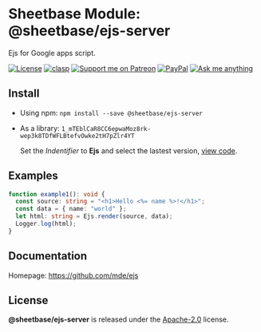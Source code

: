 # Sheetbase Module: @sheetbase/ejs-server

Ejs for Google apps script.

<!-- <content> -->

[![License][license_badge]][license_url] [![clasp][clasp_badge]][clasp_url] [![Support me on Patreon][patreon_badge]][patreon_url] [![PayPal][paypal_donate_badge]][paypal_donate_url] [![Ask me anything][ask_me_badge]][ask_me_url]

<!-- </content> -->

## Install

- Using npm: `npm install --save @sheetbase/ejs-server`

- As a library: `1_mTEblCaR8CC6epwaMoz8rk-wep3k8TDfWFLBtefvOwke2tH7pZlr4YT`

  Set the _Indentifier_ to **Ejs** and select the lastest version, [view code](https://script.google.com/d/1_mTEblCaR8CC6epwaMoz8rk-wep3k8TDfWFLBtefvOwke2tH7pZlr4YT/edit?usp=sharing).

## Examples

```ts
function example1(): void {
  const source: string = "<h1>Hello <%= name %>!</h1>";
  const data = { name: "world" };
  let html: string = Ejs.render(source, data);
  Logger.log(html);
}
```

## Documentation

Homepage: https://github.com/mde/ejs

## License

**@sheetbase/ejs-server** is released under the [Apache-2.0](https://github.com/sheetbase/module-ejs-server/blob/master/LICENSE) license.

<!-- <footer> -->

[license_badge]: https://img.shields.io/hexpm/l/plug.svg
[license_url]: https://github.com/sheetbase/module-ejs-server/blob/master/LICENSE
[clasp_badge]: https://img.shields.io/badge/built%20with-clasp-4285f4.svg
[clasp_url]: https://github.com/google/clasp
[patreon_badge]: https://ionicabizau.github.io/badges/patreon.svg
[patreon_url]: https://www.patreon.com/lamnhan
[paypal_donate_badge]: https://ionicabizau.github.io/badges/paypal_donate.svg
[paypal_donate_url]: https://www.paypal.me/lamnhan
[ask_me_badge]: https://img.shields.io/badge/ask/me-anything-1abc9c.svg
[ask_me_url]: https://m.me/sheetbase

<!-- </footer> -->

